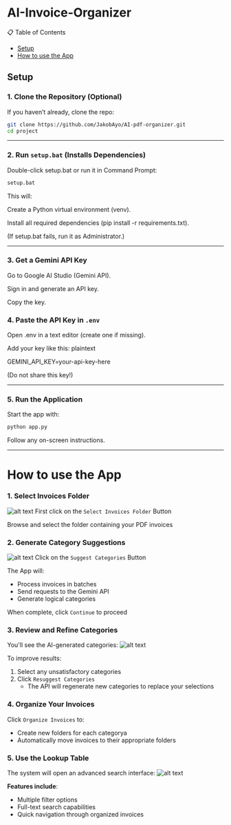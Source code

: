 
# AI-Invoice-Organizer
📋 Table of Contents

- [Setup](#Setup)
- [How to use the App](#how-to-use-the-app)

## Setup
### 1. Clone the Repository (Optional)

If you haven’t already, clone the repo:
```bash
git clone https://github.com/JakobAyo/AI-pdf-organizer.git
cd project
```
---

### 2. Run ```setup.bat``` (Installs Dependencies)

Double-click setup.bat or run it in Command Prompt:
```bash
setup.bat
```

This will:

Create a Python virtual environment (venv).

Install all required dependencies (pip install -r requirements.txt).

(If setup.bat fails, run it as Administrator.)

---
### 3. Get a Gemini API Key

Go to Google AI Studio (Gemini API).

Sign in and generate an API key.

Copy the key.

### 4. Paste the API Key in ```.env```

Open .env in a text editor (create one if missing).

Add your key like this:
plaintext

GEMINI_API_KEY=your-api-key-here

(Do not share this key!)

---

### 5. Run the Application

Start the app with:
```bash
python app.py
```

Follow any on-screen instructions.

---
# How to use the App
### 1. Select Invoices Folder
![alt text](image.png)
First click on the ```Select Invoices Folder``` Button

Browse and select the folder containing your PDF invoices

### 2. Generate Category Suggestions
![alt text](image-1.png)
Click on the ```Suggest Categories``` Button

The App will:
- Process invoices in batches
- Send requests to the Gemini API
- Generate logical categories

When complete, click ```Continue``` to proceed

### 3. Review and Refine Categories
You'll see the AI-generated categories:
![alt text](image-2.png)

To improve results:
1. Select any unsatisfactory categories
2. Click ```Resuggest Categories```
    - The API will regenerate new categories to replace your selections

### 4. Organize Your Invoices
Click ```Organize Invoices``` to:
- Create new folders for each categorya
- Automatically move invoices to their appropriate folders

### 5. Use the Lookup Table
The system will open an advanced search interface:
![alt text](image-3.png)

**Features include**:
- Multiple filter options
- Full-text search capabilities
- Quick navigation through organized invoices